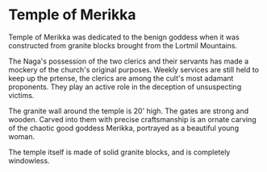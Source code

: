 # Temple of Merikka

Temple of Merikka was dedicated to the benign goddess when it was
constructed from granite blocks brought from the Lortmil Mountains.

The Naga's possession of the two clerics and their servants has
made a mockery of the church's original purposes. Weekly services are
still held to keep up the prtense, the clerics are among the cult's most
adamant proponents.  They play an active role in the deception of
unsuspecting victims.

The granite wall around the temple is 20' high.
The gates are strong and wooden.
Carved into them with precise craftsmanship is an ornate carving of
the chaotic good goddess Merikka, portrayed as a beautiful young woman.

The temple itself is made of solid granite blocks, and is completely
windowless.

